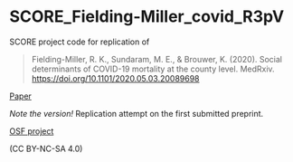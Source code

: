 # SCORE_Fielding-Miller_covid_R3pV

SCORE project code for replication of 

> Fielding-Miller, R. K., Sundaram, M. E., & Brouwer, K. (2020). Social determinants of COVID-19 mortality at the county level. MedRxiv. https://doi.org/10.1101/2020.05.03.20089698


[Paper](https://www.medrxiv.org/content/10.1101/2020.05.03.20089698v1?versioned=true)

*Note the version!* Replication attempt on the first submitted preprint.

[OSF project](https://osf.io/gk6ve)

(CC BY-NC-SA 4.0)